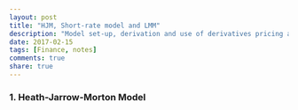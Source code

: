 ```yaml
---
layout: post
title: "HJM, Short-rate model and LMM"
description: "Model set-up, derivation and use of derivatives pricing are listed here."
date: 2017-02-15
tags: [Finance, notes]
comments: true
share: true
---
```


### 1. Heath-Jarrow-Morton Model
